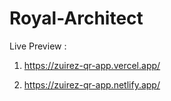 # Royal-Architect

Live Preview :

1. https://zuirez-qr-app.vercel.app/

2. https://zuirez-qr-app.netlify.app/
